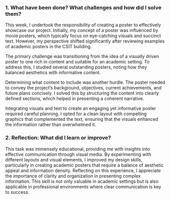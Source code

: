 ### 1. What have been done? What challenges and how did I solve them?

This week, I undertook the responsibility of creating a poster to effectively showcase our project. Initially, my concept of a poster was influenced by movie posters, which typically focus on eye-catching visuals and succinct text. However, my perspective shifted significantly after reviewing examples of academic posters in the CSIT building.

The primary challenge was transitioning from the idea of a visually driven poster to one rich in content and suitable for an academic setting. To address this, I studied several outstanding posters, noting how they balanced aesthetics with informative content.

Determining what content to include was another hurdle. The poster needed to convey the project’s background, objectives, current achievements, and future plans concisely. I solved this by structuring the content into clearly defined sections, which helped in presenting a coherent narrative.

Integrating visuals and text to create an engaging yet informative poster required careful planning. I opted for a clean layout with compelling graphics that complemented the text, ensuring that the visuals enhanced the information rather than overwhelmed it.

### 2. Reflection: What did I learn or improve?

This task was immensely educational, providing me with insights into effective communication through visual media. By experimenting with different layouts and visual elements, I improved my design skills, particularly in creating academic posters that require a balance of aesthetic appeal and information density. Reflecting on this experience, I appreciate the importance of clarity and organization in presenting complex information. This skill is not only valuable in academic settings but is also applicable in professional environments where clear communication is key to success.